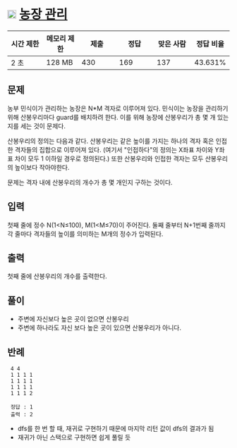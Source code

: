 # <img src="https://d2gd6pc034wcta.cloudfront.net/tier/10.svg" class="solvedac-tier" width = 20>  [농장 관리](https://www.acmicpc.net/problem/1245)

<table class="table" id="problem-info">
				<thead>
				<tr>
									<th style="width:16%;">시간 제한</th>
					<th style="width:16%;">메모리 제한</th>
					<th style="width:17%;">제출</th>
					<th style="width:17%;">정답</th>
					<th style="width:17%;">맞은 사람</th>
					<th style="width:17%;">정답 비율</th>
								</tr>
				</thead>
				<tbody>
				<tr>
				<td>2 초 </td>
				<td>128 MB</td>
									<td>430</td>
					<td>169</td>
					<td>137</td>
					<td>43.631%</td>
								</tr>
				</tbody>
</table>

## 문제
농부 민식이가 관리하는 농장은 N*M 격자로 이루어져 있다. 민식이는 농장을 관리하기 위해 산봉우리마다 guard를 배치하려 한다. 이를 위해 농장에 산봉우리가 총 몇 개 있는지를 세는 것이 문제다.

산봉우리의 정의는 다음과 같다. 산봉우리는 같은 높이를 가지는 하나의 격자 혹은 인접한 격자들의 집합으로 이루어져 있다. (여기서 "인접하다"의 정의는 X좌표 차이와 Y좌표 차이 모두 1 이하일 경우로 정의된다.) 또한 산봉우리와 인접한 격자는 모두 산봉우리의 높이보다 작아야한다.

문제는 격자 내에 산봉우리의 개수가 총 몇 개인지 구하는 것이다.

## 입력
첫째 줄에 정수 N(1<N≤100), M(1<M≤70)이 주어진다. 둘째 줄부터 N+1번째 줄까지 각 줄마다 격자들의 높이를 의미하는 M개의 정수가 입력된다.


## 출력
첫째 줄에 산봉우리의 개수를 출력한다.

## 풀이
 - 주변에 자신보다 높은 곳이 없으면 산봉우리
 - 주변에 하나라도 자신 보다 높은 곳이 있으면 산봉우리가 아니다.

## 반례
 ```
  4 4
  1 1 1 1
  1 1 1 1
  1 1 1 1
  1 1 1 2 
  
  정답 : 1
  출력 : 2
 ```
 - dfs를 한 번 할 때, 재귀로 구현하기 때문에 마지막 리턴 값이 dfs의 결과가 됨
 - 재귀가 아닌 스택으로 구현하면 쉽게 풀릴 듯 

